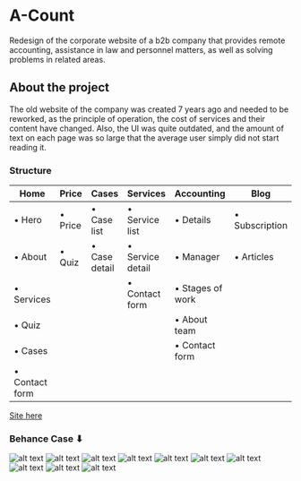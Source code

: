 # A-Count
Redesign of the corporate website of a b2b company that provides remote accounting, assistance in law and personnel matters, as well as solving problems in related areas.

## About the project
The old website of the company was created 7 years ago and needed to be reworked, as the principle of operation, the cost of services and their content have changed. Also, the UI was quite outdated, and the amount of text on each page was so large that the average user simply did not start reading it.

### Structure
| Home            | Price  | Cases       | Services        | Accounting     | Blog         | Contacts  |
| --------------- | ------ | ----------- | --------------- | -------------- | ------------ | --------- |
| • Hero          |• Price |• Case list  |• Service list   |• Details       |• Subscription| • Phone   |
| • About         |• Quiz  |• Case detail|• Service detail |• Manager       |• Articles    | • Adress  |
| • Services      |        |             |• Contact form   |• Stages of work|              | • E-mail  |
| • Quiz          |        |             |                 |• About team    |              | • Form    |
| • Cases         |        |             |                 |• Contact form  |              |  |
| • Contact form  |        |             |                 |                |              |  |

[Site here](https://a-count.net/)

### Behance Case ⬇
![alt text](https://mir-s3-cdn-cf.behance.net/project_modules/fs/d5a0e2111506633.6003240eef183.png "Frame - 1 | A-Count")
![alt text](https://mir-s3-cdn-cf.behance.net/project_modules/fs/5a7a60111506633.6003240eee476.png "Frame - 2 | A-Count")
![alt text](https://mir-s3-cdn-cf.behance.net/project_modules/fs/4fd94e111506633.6003240eec9db.png "Frame - 3 | A-Count")
![alt text](https://mir-s3-cdn-cf.behance.net/project_modules/fs/4d23b0111506633.6003240eec55c.png "Frame - 4 | A-Count")
![alt text](https://mir-s3-cdn-cf.behance.net/project_modules/fs/3db29d111506633.6003240eee99e.png "Frame - 5 | A-Count")
![alt text](https://mir-s3-cdn-cf.behance.net/project_modules/fs/b805af111506633.6003240eef5ea.png "Frame - 6 | A-Count")
![alt text](https://mir-s3-cdn-cf.behance.net/project_modules/fs/05c003111506633.6003240eed19e.gif "Frame - 7 | A-Count")
![alt text](https://mir-s3-cdn-cf.behance.net/project_modules/fs/92e693111506633.6003240eed989.png "Frame - 8 | A-Count")
![alt text](https://mir-s3-cdn-cf.behance.net/project_modules/fs/adab0e111506633.6003240eedfed.png "Frame - 9 | A-Count")
![alt text](https://mir-s3-cdn-cf.behance.net/project_modules/fs/2deb68111506633.6003240eebfbb.png "Frame - 10 | A-Count")
